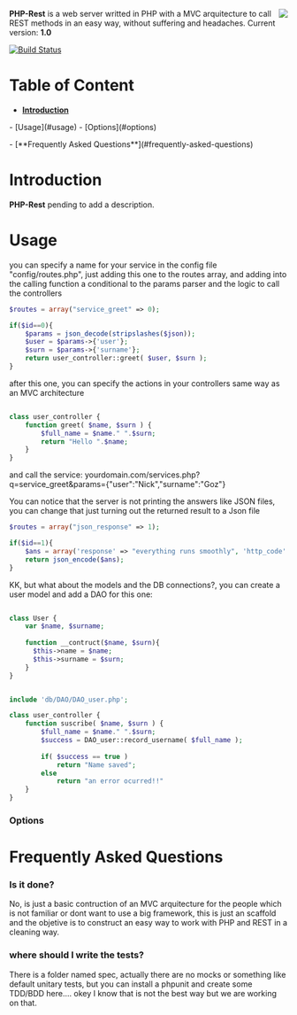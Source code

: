 

<img align="right" src="https://raw.github.com/hueniverse/iron/master/images/logo.png" /> **PHP-Rest** is a web server writted in PHP with a MVC arquitecture to call REST methods in an easy way, without suffering and headaches.
Current version: **1.0**

[![Build Status](https://secure.travis-ci.org/hueniverse/iron.png)](#)


# Table of Content

- [**Introduction**](#introduction)
<p></p>
- [Usage](#usage)
  - [Options](#options)
<p></p>
- [**Frequently Asked Questions**](#frequently-asked-questions)

# Introduction

**PHP-Rest** pending to add a description. 

# Usage

you can specify a name for your service in the config file "config/routes.php", just adding this one to the routes array, 
and adding into the calling function a conditional to the params parser and the logic to call the controllers

```php
$routes = array("service_greet" => 0);

if($id==0){ 
    $params = json_decode(stripslashes($json));
    $user = $params->{'user'};
    $surn = $params->{'surname'};
    return user_controller::greet( $user, $surn );
}
```
after this one, you can specify the actions in your controllers same way as an MVC architecture

```php

class user_controller {
    function greet( $name, $surn ) {
        $full_name = $name." ".$surn;
        return "Hello ".$name;
    }
}
```
and call the service: 
yourdomain.com/services.php?q=service_greet&params={"user":"Nick","surname":"Goz"}

You can notice that the server is not printing the answers like JSON files, you can change that just turning out the returned result to a Json file

```php
$routes = array("json_response" => 1);

if($id==1){
    $ans = array('response' => "everything runs smoothly", 'http_code' => 200);
    return json_encode($ans);
}
```

KK, but what about the models and the DB connections?, you can create a user model and add a DAO for this one:

```php

class User {
    var $name, $surname;
    
    function __contruct($name, $surn){
      $this->name = $name;
      $this->surname = $surn;
    }
}
```

```php

include 'db/DAO/DAO_user.php';

class user_controller {
    function suscribe( $name, $surn ) {
        $full_name = $name." ".$surn;
        $success = DAO_user::record_username( $full_name );
        
        if( $success == true )
            return "Name saved";
        else
            return "an error ocurred!!"
    }
}
```

### Options


# Frequently Asked Questions


### Is it done?

No, is just a basic contruction of an MVC arquitecture for the people which is not familiar or dont want to use a big framework,
this is just an scaffold and the objetive is to construct an easy way to work with PHP and REST in a cleaning way.


### where should I write the tests?

There is a folder named spec, actually there are no mocks or something like default unitary tests, but you can install a phpunit and create some TDD/BDD here.... okey I know that is not the best way but we are working on that.
